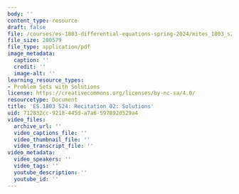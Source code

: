 ```yaml
---
body: ''
content_type: resource
draft: false
file: /courses/es-1803-differential-equations-spring-2024/mites_1803_s24_probsect-week2-qa.pdf
file_size: 280579
file_type: application/pdf
image_metadata:
  caption: ''
  credit: ''
  image-alt: ''
learning_resource_types:
- Problem Sets with Solutions
license: https://creativecommons.org/licenses/by-nc-sa/4.0/
resourcetype: Document
title: 'ES.1803 S24: Recitation 02: Solutions'
uid: 712832cc-9218-445d-a7a6-597892d529a4
video_files:
  archive_url: ''
  video_captions_file: ''
  video_thumbnail_file: ''
  video_transcript_file: ''
video_metadata:
  video_speakers: ''
  video_tags: ''
  youtube_description: ''
  youtube_id: ''
---
```

